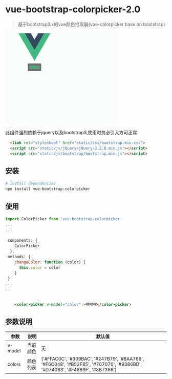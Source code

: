 # vue-bootstrap-colorpicker-2.0

> 基于bootstrap3.x的vue颜色拾取器(vue-colorpicker base on bootstrap)

![capture](capture/GIF.gif)

此组件强烈依赖于jquery以及bootstrap3,使用时务必引入方可正常.
```html
  <link rel="stylesheet" href="static/css/bootstrap.min.css">
  <script src="static/js/jQuery/jQuery-2.2.0.min.js"></script>
  <script src="static/js/bootstrap/bootstrap.min.js"></script>
```

## 安装

``` bash
# install dependencies
npm install vue-bootstrap-colorpicker
```
## 使用
```javascript
import ColorPicker from 'vue-bootstrap-colorpicker'
...
...

 components: {
    ColorPicker
  },
 methods: {
    changeColor: function (color) {
      this.color = color
    }
 }
...
...
  
```

```html
    <color-picker v-model="color" >嘿嘿嘿</color-picker>
```

## 参数说明
| 参数 | 说明 | 默认值     |
|--------|--------|--------|
|    v-model   |   当前颜色           |     无      |    
|    colors  |   颜色列表           |     ['#FFAC0C', '#309BAC', '#247B79', '#8AA766', '#F6C048', '#B52F85', '#707070', '#9386BD', '#D74063', '#F4889F', '#8B7366'] |    


